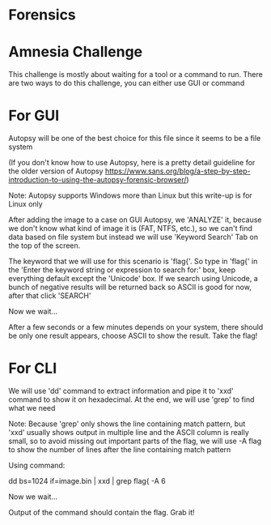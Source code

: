 # Forensics
# Amnesia Challenge

This challenge is mostly about waiting for a tool or a command to run. There are two ways to do this challenge, you can either use GUI or command

# For GUI

Autopsy will be one of the best choice for this file since it seems to be a file system

(If you don't know how to use Autopsy, here is a pretty detail guideline for the older version of Autopsy https://www.sans.org/blog/a-step-by-step-introduction-to-using-the-autopsy-forensic-browser/)

Note: Autopsy supports Windows more than Linux but this write-up is for Linux only

After adding the image to a case on GUI Autopsy, we 'ANALYZE' it, because we don't know what kind of image it is (FAT, NTFS, etc.), so we can't find data based on file system but instead we will use
'Keyword Search' Tab on the top of the screen.

The keyword that we will use for this scenario is 'flag{'. So type in 'flag{' in the 'Enter the keyword string or expression to search for:' box, keep everything default except the 'Unicode' box. If
we search using Unicode, a bunch of negative results will be returned back so ASCII is good for now, after that click 'SEARCH'

Now we wait...

After a few seconds or a few minutes depends on your system, there should be only one result appears, choose ASCII to show the result.
Take the flag!

# For CLI

We will use 'dd' command to extract information and pipe it to 'xxd' command to show it on hexadecimal. At the end, we will use 'grep' to find what we need

Note: Because 'grep' only shows the line containing match pattern, but 'xxd' usually shows output in multiple line and the ASCII column is really small, so to avoid missing out important parts of the flag,
we will use -A flag to show the number of lines after the line containing match pattern

Using command:

dd bs=1024 if=image.bin | xxd | grep flag{ -A 6

Now we wait...

Output of the command should contain the flag. Grab it!
